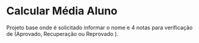 # Calcular Média Aluno
 Projeto base onde é solicitado informar  o nome e 4 notas  para verificação de (Aprovado, Recuperação ou Reprovado ).
